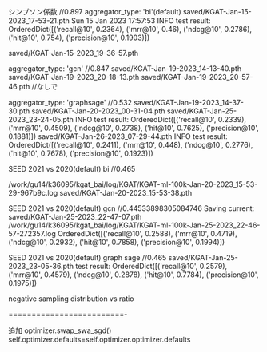 
シンプソン係数
//0.897
aggregator_type: 'bi'(default)
saved/KGAT-Jan-15-2023_17-53-21.pth
Sun 15 Jan 2023 17:57:53 INFO  test result: OrderedDict([('recall@10', 0.2364), ('mrr@10', 0.46), ('ndcg@10', 0.2786), ('hit@10', 0.754), ('precision@10', 0.1903)])

saved/KGAT-Jan-15-2023_19-36-57.pth


aggregator_type: 'gcn'
//0.847
saved/KGAT-Jan-19-2023_14-13-40.pth
saved/KGAT-Jan-19-2023_20-18-13.pth
saved/KGAT-Jan-19-2023_20-57-46.pth //なしで

aggregator_type: 'graphsage'
//0.532
saved/KGAT-Jan-19-2023_14-37-30.pth
saved/KGAT-Jan-20-2023_00-31-04.pth
saved/KGAT-Jan-25-2023_23-24-05.pth
INFO  test result: OrderedDict([('recall@10', 0.2339), ('mrr@10', 0.4509), ('ndcg@10', 0.2738), ('hit@10', 0.7625), ('precision@10', 0.1881)])
saved/KGAT-Jan-26-2023_07-29-44.pth
INFO  test result: OrderedDict([('recall@10', 0.2411), ('mrr@10', 0.448), ('ndcg@10', 0.2776), ('hit@10', 0.7678), ('precision@10', 0.1923)])

SEED 2021 vs 2020(default)
bi
//0.465

/work/gu14/k36095/kgat_bai/log/KGAT/KGAT-ml-100k-Jan-20-2023_15-53-29-967b9c.log
saved/KGAT-Jan-20-2023_15-53-38.pth


SEED 2021 vs 2020(default)
gcn
//0.44533898305084746
Saving current: saved/KGAT-Jan-25-2023_22-47-07.pth
/work/gu14/k36095/kgat_bai/log/KGAT/KGAT-ml-100k-Jan-25-2023_22-46-57-272357.log
OrderedDict([('recall@10', 0.2588), ('mrr@10', 0.4719), ('ndcg@10', 0.2932), ('hit@10', 0.7858), ('precision@10', 0.1994)])

SEED 2021 vs 2020(default)
graph sage
//0.465
saved/KGAT-Jan-25-2023_23-05-36.pth
test result: OrderedDict([('recall@10', 0.2579), ('mrr@10', 0.4579), ('ndcg@10', 0.2878), ('hit@10', 0.7784), ('precision@10', 0.1975)])

negative sampling
distribution vs ratio


=========================-

追加
optimizer.swap_swa_sgd()
self.optimizer.defaults=self.optimizer.optimizer.defaults